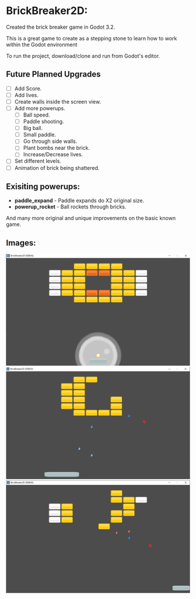 # BrickBreaker2D:

Created the brick breaker game in Godot 3.2.

This is a great game to create as a stepping stone to learn how to work within the Godot environment

To run the project, download/clone and run from Godot's editor.

## Future Planned Upgrades
- [ ] Add Score.
- [ ] Add lives.
- [ ] Create walls inside the screen view.
- [ ] Add more powerups.
	- [ ] Ball speed.
	- [ ] Paddle shooting.
	- [ ] Big ball.
	- [ ] Small paddle.
	- [ ] Go through side walls.
	- [ ] Plant bombs near the brick.
	- [ ] Increase/Decrease lives.
- [ ] Set different levels.
- [ ] Animation of brick being shattered.

## Exisiting powerups:

- **paddle_expand** - Paddle expands do X2 original size.
- **powerup_rocket** - Ball rockets through bricks.

And many more original and unique improvements on the basic known game.

##  Images:
<img  src="Images/game_init.png" width="600" >
<img  src="Images/in_game_lvl_1.png" width="600" >
<img  src="Images/in_game_lvl_1_2.png" width="600" >